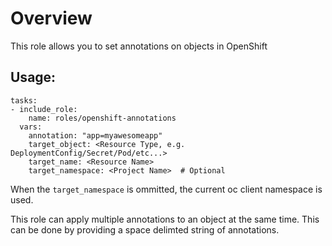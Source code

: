 # Overview
This role allows you to set annotations on objects in OpenShift

## Usage:
```
tasks:
- include_role:
    name: roles/openshift-annotations
  vars:
    annotation: "app=myawesomeapp"
    target_object: <Resource Type, e.g. DeploymentConfig/Secret/Pod/etc...>
    target_name: <Resource Name>
    target_namespace: <Project Name>  # Optional
```
When the `target_namespace` is ommitted, the current oc client namespace is used.

This role can apply multiple annotations to an object at the same time. This can be done by providing a space delimted string of annotations.

